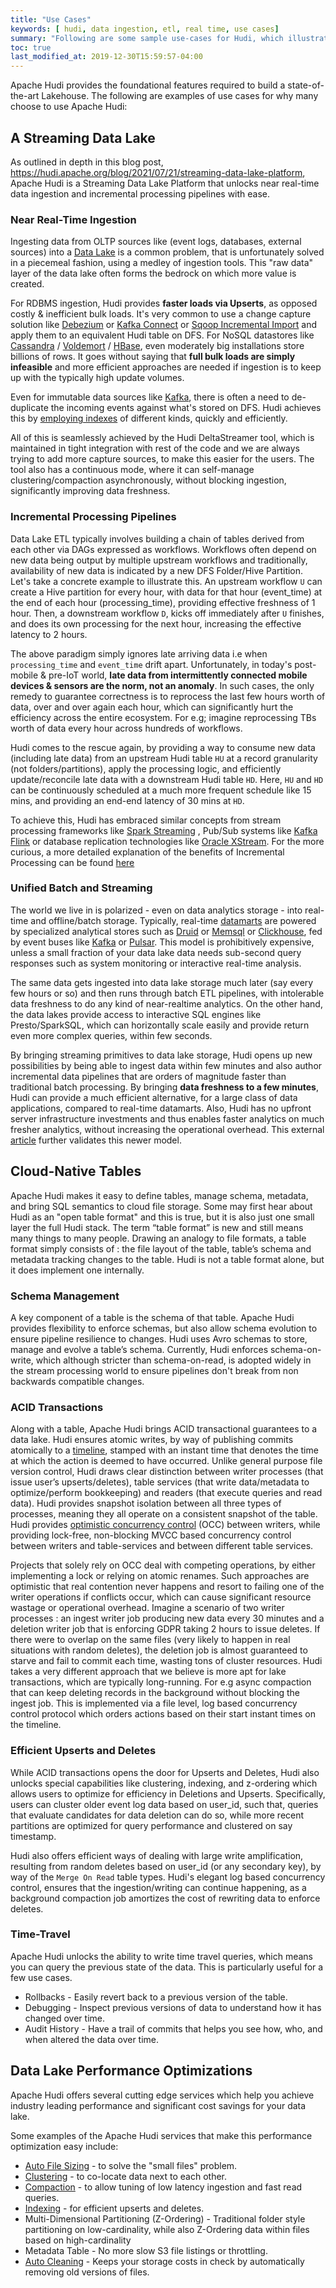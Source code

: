 ```yaml
---
title: "Use Cases"
keywords: [ hudi, data ingestion, etl, real time, use cases]
summary: "Following are some sample use-cases for Hudi, which illustrate the benefits in terms of faster processing & increased efficiency"
toc: true
last_modified_at: 2019-12-30T15:59:57-04:00
---
```


Apache Hudi provides the foundational features required to build a state-of-the-art Lakehouse. 
The following are examples of use cases for why many choose to use Apache Hudi:

## A Streaming Data Lake
As outlined in depth in this blog post, https://hudi.apache.org/blog/2021/07/21/streaming-data-lake-platform, Apache Hudi 
is a Streaming Data Lake Platform that unlocks near real-time data ingestion and incremental processing pipelines with ease.

### Near Real-Time Ingestion

Ingesting data from OLTP sources like (event logs, databases, external sources) into a [Data Lake](http://martinfowler.com/bliki/DataLake) is a common problem,
that is unfortunately solved in a piecemeal fashion, using a medley of ingestion tools. This "raw data" layer of the data lake often forms the bedrock on which
more value is created.

For RDBMS ingestion, Hudi provides __faster loads via Upserts__, as opposed costly & inefficient bulk loads. It's very common to use a change capture solution like
[Debezium](http://debezium.io/) or [Kafka Connect](https://docs.confluent.io/platform/current/connect/index) or 
[Sqoop Incremental Import](https://sqoop.apache.org/docs/1.4.2/SqoopUserGuide#_incremental_imports) and apply them to an
equivalent Hudi table on DFS. For NoSQL datastores like [Cassandra](http://cassandra.apache.org/) / [Voldemort](http://www.project-voldemort.com/voldemort/) / [HBase](https://hbase.apache.org/), 
even moderately big installations store billions of rows. It goes without saying that __full bulk loads are simply infeasible__ and more efficient approaches 
are needed if ingestion is to keep up with the typically high update volumes.

Even for immutable data sources like [Kafka](https://kafka.apache.org), there is often a need to de-duplicate the incoming events against what's stored on DFS.
Hudi achieves this by [employing indexes](http://hudi.apache.org/blog/hudi-indexing-mechanisms/) of different kinds, quickly and efficiently.

All of this is seamlessly achieved by the Hudi DeltaStreamer tool, which is maintained in tight integration with rest of the code 
and we are always trying to add more capture sources, to make this easier for the users. The tool also has a continuous mode, where it
can self-manage clustering/compaction asynchronously, without blocking ingestion, significantly improving data freshness.

### Incremental Processing Pipelines

Data Lake ETL typically involves building a chain of tables derived from each other via DAGs expressed as workflows. Workflows often depend on new data being output by
multiple upstream workflows and traditionally, availability of new data is indicated by a new DFS Folder/Hive Partition.
Let's take a concrete example to illustrate this. An upstream workflow `U` can create a Hive partition for every hour, with data for that hour (event_time) at the end of each hour (processing_time), providing effective freshness of 1 hour.
Then, a downstream workflow `D`, kicks off immediately after `U` finishes, and does its own processing for the next hour, increasing the effective latency to 2 hours.

The above paradigm simply ignores late arriving data i.e when `processing_time` and `event_time` drift apart.
Unfortunately, in today's post-mobile & pre-IoT world, __late data from intermittently connected mobile devices & sensors are the norm, not an anomaly__.
In such cases, the only remedy to guarantee correctness is to reprocess the last few hours worth of data, over and over again each hour,
which can significantly hurt the efficiency across the entire ecosystem. For e.g; imagine reprocessing TBs worth of data every hour across hundreds of workflows.

Hudi comes to the rescue again, by providing a way to consume new data (including late data) from an upstream Hudi table `HU` at a record granularity (not folders/partitions),
apply the processing logic, and efficiently update/reconcile late data with a downstream Hudi table `HD`. Here, `HU` and `HD` can be continuously scheduled at a much more frequent schedule
like 15 mins, and providing an end-end latency of 30 mins at `HD`.

To achieve this, Hudi has embraced similar concepts from stream processing frameworks like [Spark Streaming](https://spark.apache.org/docs/latest/streaming-programming-guide#join-operations) , Pub/Sub systems like [Kafka](http://kafka.apache.org/documentation/#theconsumer)
[Flink](https://flink.apache.org) or database replication technologies like [Oracle XStream](https://docs.oracle.com/cd/E11882_01/server.112/e16545/xstrm_cncpt.htm#XSTRM187).
For the more curious, a more detailed explanation of the benefits of Incremental Processing can be found [here](https://www.oreilly.com/ideas/ubers-case-for-incremental-processing-on-hadoop)

### Unified Batch and Streaming

The world we live in is polarized - even on data analytics storage - into real-time and offline/batch storage. Typically, real-time [datamarts](https://en.wikipedia.org/wiki/Data_mart)
are powered by specialized analytical stores such as [Druid](http://druid.io/) or [Memsql](http://www.memsql.com/) or [Clickhouse](https://clickhouse.tech/), fed by event buses like
[Kafka](https://kafka.apache.org) or [Pulsar](https://pulsar.apache.org). This model is prohibitively expensive, unless a small fraction of your data lake data
needs sub-second query responses such as system monitoring or interactive real-time analysis.

The same data gets ingested into data lake storage much later (say every few hours or so) and then runs through batch ETL pipelines, with intolerable data freshness
to do any kind of near-realtime analytics. On the other hand, the data lakes provide access to interactive SQL engines like Presto/SparkSQL, which can horizontally scale
easily and provide return even more complex queries, within few seconds.

By bringing streaming primitives to data lake storage, Hudi opens up new possibilities by being able to ingest data within few minutes and also author incremental data
pipelines that are orders of magnitude faster than traditional batch processing. By bringing __data freshness to a few minutes__, Hudi can provide a much efficient alternative,
for a large class of data applications, compared to real-time datamarts. Also, Hudi has no upfront server infrastructure investments
and thus enables faster analytics on much fresher analytics, without increasing the operational overhead. This external [article](https://www.analyticsinsight.net/can-big-data-solutions-be-affordable/)
further validates this newer model.

## Cloud-Native Tables
Apache Hudi makes it easy to define tables, manage schema, metadata, and bring SQL semantics to cloud file storage.
Some may first hear about Hudi as an "open table format" and this is true, but it is also just one small layer the full Hudi stack.
The term “table format” is new and still means many things to many people. Drawing an analogy to file formats, a table 
format simply consists of : the file layout of the table, table’s schema and metadata tracking changes to the table. 
Hudi is not a table format alone, but it does implement one internally. 

### Schema Management
A key component of a table is the schema of that table. Apache Hudi provides flexibility to enforce schemas, but also allow 
schema evolution to ensure pipeline resilience to changes. Hudi uses Avro schemas to store, manage and evolve a table’s 
schema. Currently, Hudi enforces schema-on-write, which although stricter than schema-on-read, is adopted widely in the 
stream processing world to ensure pipelines don't break from non backwards compatible changes.

### ACID Transactions
Along with a table, Apache Hudi brings ACID transactional guarantees to a data lake.
Hudi ensures atomic writes, by way of publishing commits atomically to a [timeline](/docs/next/timeline), stamped with an 
instant time that denotes the time at which the action 
is deemed to have occurred. Unlike general purpose file version control, Hudi draws clear distinction between writer processes 
(that issue user’s upserts/deletes), table services (that write data/metadata to optimize/perform bookkeeping) and readers 
(that execute queries and read data). Hudi provides snapshot isolation between all three types of processes, meaning they 
all operate on a consistent snapshot of the table. Hudi provides [optimistic concurrency control](https://cwiki.apache.org/confluence/display/HUDI/RFC+-+22+%3A+Snapshot+Isolation+using+Optimistic+Concurrency+Control+for+multi-writers) 
(OCC) between writers, while providing lock-free, non-blocking MVCC based concurrency control between writers and 
table-services and between different table services.

Projects that solely rely on OCC deal with competing operations, by either implementing a lock or relying on atomic renames. 
Such approaches are optimistic that real contention never happens and resort to failing one of the writer operations if 
conflicts occur, which can cause significant resource wastage or operational overhead. Imagine a scenario of two writer 
processes : an ingest writer job producing new data every 30 minutes and a deletion writer job that is enforcing GDPR 
taking 2 hours to issue deletes. If there were to overlap on the same files (very likely to happen in real situations 
with random deletes), the deletion job is almost guaranteed to starve and fail to commit each time, wasting tons of 
cluster resources. Hudi takes a very different approach that we believe is more apt for lake transactions, which are 
typically long-running. For e.g async compaction that can keep deleting records in the background without blocking the ingest job. 
This is implemented via a file level, log based concurrency control protocol which orders actions based on their start instant times on the timeline.

### Efficient Upserts and Deletes
While ACID transactions opens the door for Upserts and Deletes, Hudi also unlocks special capabilities like clustering, 
indexing, and z-ordering which allows users to optimize for efficiency in Deletions and Upserts. Specifically, users can 
cluster older event log data based on user_id, such that, queries that evaluate candidates for data deletion can do so, while
more recent partitions are optimized for query performance and clustered on say timestamp. 

Hudi also offers efficient ways of dealing with large write amplification, resulting from random deletes based on user_id
(or any secondary key), by way of the `Merge On Read` table types. Hudi's elegant log based concurrency control, ensures 
that the ingestion/writing can continue happening, as a background compaction job amortizes the cost of rewriting data to enforce deletes.

### Time-Travel
Apache Hudi unlocks the ability to write time travel queries, which means you can query the previous state of the data. 
This is particularly useful for a few use cases. 
- Rollbacks - Easily revert back to a previous version of the table.
- Debugging - Inspect previous versions of data to understand how it has changed over time.
- Audit History - Have a trail of commits that helps you see how, who, and when altered the data over time.

## Data Lake Performance Optimizations
Apache Hudi offers several cutting edge services which help you achieve industry leading performance and significant 
cost savings for your data lake.

Some examples of the Apache Hudi services that make this performance optimization easy include: 

- [Auto File Sizing](/docs/next/file_sizing) - to solve the "small files" problem.
- [Clustering](/docs/next/clustering) - to co-locate data next to each other.
- [Compaction](/docs/next/compaction) - to allow tuning of low latency ingestion and fast read queries. 
- [Indexing](/docs/next/indexing) - for efficient upserts and deletes.
- Multi-Dimensional Partitioning (Z-Ordering) - Traditional folder style partitioning on low-cardinality, while also 
Z-Ordering data within files based on high-cardinality
- Metadata Table - No more slow S3 file listings or throttling.
- [Auto Cleaning](/docs/next/hoodie_cleaner) - Keeps your storage costs in check by automatically removing old versions of files.

